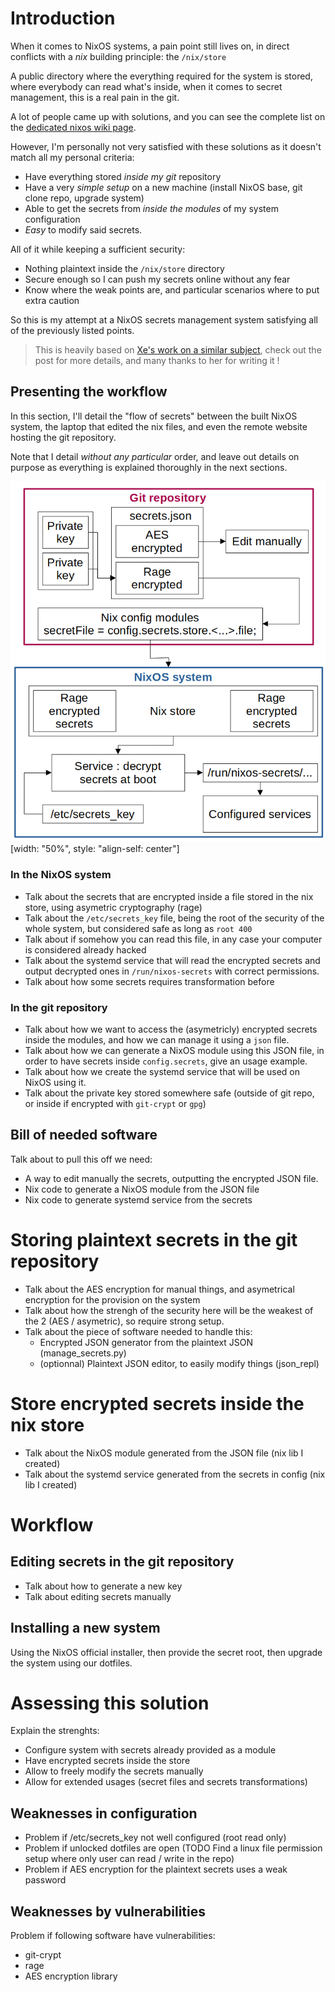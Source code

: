 <!-- http://0.0.0.0:4446/post/11095385567333215065 -->

# Introduction

When it comes to NixOS systems, a pain point still lives on, in direct conflicts with a *nix* building principle: the `/nix/store`

A public directory where the everything required for the system is stored, where everybody can read what's inside,
when it comes to secret management, this is a real pain in the git.

A lot of people came up with solutions, and you can see the complete list on the
[dedicated nixos wiki page][secret_mgt_comparison].

However, I'm personally not very satisfied with these solutions as it doesn't match all my personal criteria:
- Have everything stored *inside my git* repository
- Have a very *simple setup* on a new machine (install NixOS base, git clone repo, upgrade system)
- Able to get the secrets from *inside the modules* of my system configuration
- *Easy* to modify said secrets.

All of it while keeping a sufficient security:
- Nothing plaintext inside the `/nix/store` directory
- Secure enough so I can push my secrets online without any fear
- Know where the weak points are, and particular scenarios where to put extra caution

So this is my attempt at a NixOS secrets management system satisfying all of the previously listed points.

> This is heavily based on [Xe's work on a similar subject][xe_article],
check out the post for more details, and many thanks to her for writing it !

## Presenting the workflow

In this section, I'll detail the "flow of secrets" between the built NixOS system,
the laptop that edited the nix files, and even the remote website hosting the git repository.

Note that I detail *without any particular* order, and leave out details on purpose as everything
is explained thoroughly in the next sections.

![The flow chart for the secrets management inside NixOS](/images/attempt_nixos_secrets/secrets_flow.png)[width: "50%", style: "align-self: center"]

### In the NixOS system

- Talk about the secrets that are encrypted inside a file stored in the nix store, using asymetric cryptography (rage)
- Talk about the `/etc/secrets_key` file, being the root of the security of the whole system, but considered safe as long as `root 400`
- Talk about if somehow you can read this file, in any case your computer is considered already hacked 
- Talk about the systemd service that will read the encrypted secrets and output decrypted ones in `/run/nixos-secrets` with correct permissions.
- Talk about how some secrets requires transformation before

### In the git repository

- Talk about how we want to access the (asymetricly) encrypted secrets inside the modules, and how we can manage it using a `json` file.
- Talk about how we can generate a NixOS module using this JSON file, in order to have secrets inside `config.secrets`, give an usage example.
- Talk about how we create the systemd service that will be used on NixOS using it.
- Talk about the private key stored somewhere safe (outside of git repo, or inside if encrypted with `git-crypt` or `gpg`)

## Bill of needed software

Talk about to pull this off we need:
- A way to edit manually the secrets, outputting the encrypted JSON file.
- Nix code to generate a NixOS module from the JSON file
- Nix code to generate systemd service from the secrets

# Storing plaintext secrets in the git repository

- Talk about the AES encryption for manual things, and asymetrical encryption for the provision on the system
- Talk about how the strengh of the security here will be the weakest of the 2 (AES / asymetric), so require strong setup.
- Talk about the piece of software needed to handle this:
  - Encrypted JSON generator from the plaintext JSON (manage_secrets.py)
  - (optionnal) Plaintext JSON editor, to easily modify things (json_repl)

# Store encrypted secrets inside the nix store

- Talk about the NixOS module generated from the JSON file (nix lib I created)
- Talk about the systemd service generated from the secrets in config (nix lib I created)

# Workflow

## Editing secrets in the git repository

- Talk about how to generate a new key
- Talk about editing secrets manually

## Installing a new system

Using the NixOS official installer, then provide the secret root, then upgrade the system using our dotfiles.

# Assessing this solution

Explain the strenghts:
- Configure system with secrets already provided as a module
- Have encrypted secrets inside the store
- Allow to freely modify the secrets manually
- Allow for extended usages (secret files and secrets transformations)

## Weaknesses in configuration

- Problem if /etc/secrets_key not well configured (root read only)
- Problem if unlocked dotfiles are open (TODO Find a linux file permission setup where only user can read / write in the repo)
- Problem if AES encryption for the plaintext secrets uses a weak password

## Weaknesses by vulnerabilities

Problem if following software have vulnerabilities:
- git-crypt
- rage
- AES encryption library

[xe_article]: https://xeiaso.net/blog/nixos-encrypted-secrets-2021-01-20/
[secret_mgt_comparison]: https://nixos.wiki/wiki/Comparison_of_secret_managing_schemes

<!-- TODO Get returns from Xe, Matthias Maschede -->
